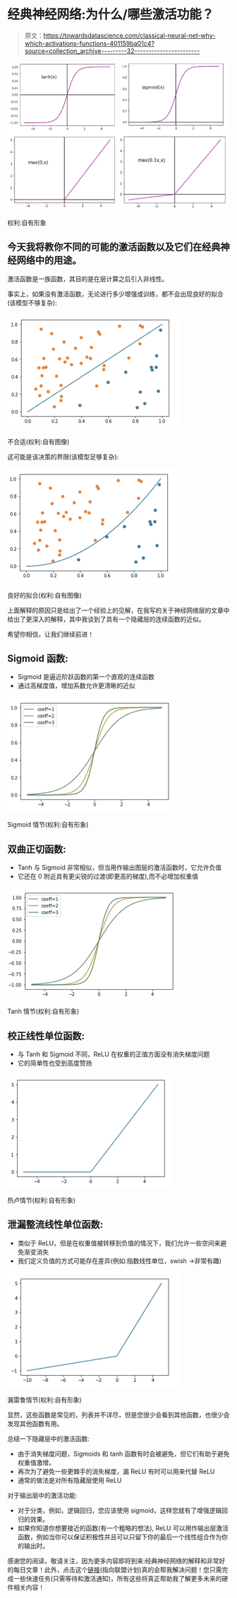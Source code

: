 # 经典神经网络:为什么/哪些激活功能？

> 原文：<https://towardsdatascience.com/classical-neural-net-why-which-activations-functions-401159ba01c4?source=collection_archive---------32----------------------->

![](img/228cc829287ae347bca8204f67e9d722.png)

权利:自有形象

## 今天我将教你不同的可能的激活函数以及它们在经典神经网络中的用途。

激活函数是一族函数，其目的是在层计算之后引入非线性。

事实上，如果没有激活函数，无论进行多少增强或训练，都不会出现良好的拟合(该模型不够复杂):

![](img/5bb00b079ada2491bd0a4e97dd46dc40.png)

不合适(权利:自有图像)

这可能是该决策的界限(该模型足够复杂):

![](img/006b85027f61f2c4b35308188f19f59b.png)

良好的拟合(权利:自有图像)

上面解释的原因只是给出了一个经验上的见解，在我写的关于神经网络层的文章中给出了更深入的解释，其中我谈到了具有一个隐藏层的连续函数的近似。

希望你相信，让我们继续前进！

## Sigmoid 函数:

*   Sigmoid 是逼近阶跃函数的第一个直观的连续函数
*   通过高梯度值，增加系数允许更清晰的近似

![](img/8e29dad20c41b5236536cd2a09238d3c.png)

Sigmoid 情节(权利:自有形象)

## 双曲正切函数:

*   Tanh 与 Sigmoid 非常相似，但当用作输出图层的激活函数时，它允许负值
*   它还在 0 附近具有更尖锐的过渡(即更高的梯度),而不必增加权重值

![](img/9b7fee03a66b50cc83de75272e8dd25c.png)

Tanh 情节(权利:自有形象)

## 校正线性单位函数:

*   与 Tanh 和 Sigmoid 不同，ReLU 在权重的正值方面没有消失梯度问题
*   它的简单性也受到高度赞扬

![](img/fcf1a00cf1638e905093d315c1aa8af2.png)

热卢情节(权利:自有形象)

## 泄漏整流线性单位函数:

*   类似于 ReLU，但是在权重值被转移到负值的情况下，我们允许一些空间来避免渐变消失
*   我们定义负值的方式可能存在差异(例如:指数线性单位，swish →非常有趣)

![](img/a8418bb661268dd71c439c4151f4dc6f.png)

漏雷鲁情节(权利:自有形象)

显然，这些函数是常见的，列表并不详尽，但是您很少会看到其他函数，也很少会发现其他函数有用。

总结一下隐藏层中的激活函数:

*   由于消失梯度问题，Sigmoids 和 tanh 函数有时会被避免，但它们有助于避免权重值激增。
*   再次为了避免一些更棘手的消失梯度，漏 ReLU 有时可以用来代替 ReLU
*   通常的做法是对所有隐藏层使用 ReLU

对于输出层中的激活功能:

*   对于分类，例如，逻辑回归，您应该使用 sigmoid，这样您就有了增强逻辑回归的效果。
*   如果你知道你想要接近的函数(有一个粗略的想法), ReLU 可以用作输出层激活函数，例如当你可以保证积极性并且可以只留下你的最后一个线性组合作为你的输出时。

感谢您的阅读，敬请关注，因为更多内容即将到来:经典神经网络的解释和非常好的每日文章！此外，点击这个[链接](https://direct-link.net/91830/aitechfordummies)(指向联盟计划)真的会帮我解决问题！您只需完成一些快速任务(只需等待和激活通知)，所有这些将真正帮助我了解更多未来的硬件相关内容！